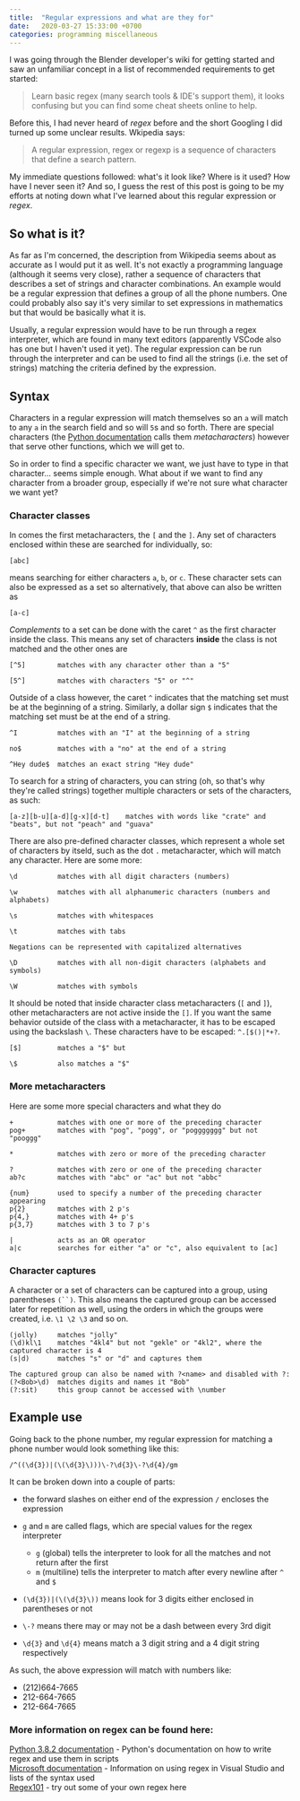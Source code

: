 ```yaml
---
title:  "Regular expressions and what are they for"
date:   2020-03-27 15:33:00 +0700
categories: programming miscellaneous
---
```

I was going through the Blender developer's wiki for getting started and saw an unfamiliar concept in a list of recommended requirements to get started:

> Learn basic regex (many search tools & IDE's support them), it looks confusing but you can find some cheat sheets online to help.

Before this, I had never heard of _regex_ before and the short Googling I did turned up some unclear results. Wkipedia says:

> A regular expression, regex or regexp is a sequence of characters that define a search pattern.

My immediate questions followed: what's it look like? Where is it used? How have I never seen it? And so, I guess the rest of this post is going to be my efforts at noting down what I've learned about this regular expression or _regex_.

## So what is it?

As far as I'm concerned, the description from Wikipedia seems about as accurate as I would put it as well. It's not exactly a programming language (although it seems very close), rather a sequence of characters that describes a set of strings and character combinations.  An example would be a regular expression that defines a group of all the phone numbers. One could probably also say it's very similar to set expressions in mathematics but that would be basically what it is.

Usually, a regular expression would have to be run through a regex interpreter, which are found in many text editors (apparently VSCode also has one but I haven't used it yet). The regular expression can be run through the interpreter and can be used to find all the strings (i.e. the set of strings) matching the criteria defined by the expression.

## Syntax

Characters in a regular expression will match themselves so an `a` will match to any `a` in the search field and so will `5`s and so forth. There are special characters (the [Python documentation](https://docs.python.org/3/howto/regex.html) calls them _metacharacters_) however that serve other functions, which we will get to.

So in order to find a specific character we want, we just have to type in that character... seems simple enough. What about if we want to find any character from a broader group, especially if we're not sure what character we want yet?

### Character classes

In comes the first metacharacters, the `[` and the `]`. Any set of characters enclosed within these are searched for individually, so:

```
[abc]
```

means searching for either characters `a`, `b`, or `c`. These character sets can also be expressed as a set so alternatively, that above can also be written as

```
[a-c]
```

_Complements_ to a set can be done with the caret `^` as the first character inside the class. This means any set of characters __inside__ the class is not matched and the other ones are

```
[^5]        matches with any character other than a "5"

[5^]        matches with characters "5" or "^"
```

Outside of a class however, the caret `^` indicates that the matching set must be at the beginning of a string. Similarly, a dollar sign `$` indicates that the matching set must be at the end of a string.

```
^I          matches with an "I" at the beginning of a string

no$         matches with a "no" at the end of a string

^Hey dude$  matches an exact string "Hey dude"
```

To search for a string of characters, you can string (oh, so that's why they're called strings) together multiple characters or sets of the characters, as such:

```
[a-z][b-u][a-d][g-x][d-t]    matches with words like "crate" and "beats", but not "peach" and "guava"
```

There are also pre-defined character classes, which represent a whole set of characters by itseld, such as the dot `.` metacharacter, which will match any character. Here are some more:

```
\d          matches with all digit characters (numbers)

\w          matches with all alphanumeric characters (numbers and alphabets)

\s          matches with whitespaces

\t          matches with tabs

Negations can be represented with capitalized alternatives

\D          matches with all non-digit characters (alphabets and symbols)

\W          matches with symbols
```

It should be noted that inside character class metacharacters (`[` and `]`), other metacharacters are not active inside the `[]`. If you want the same behavior outside of the class with a metacharacter, it has to be escaped using the backslash `\`. These characters have to be escaped: `^.[$()|*+?`.

```
[$]         matches a "$" but

\$          also matches a "$"
```

### More metacharacters

Here are some more special characters and what they do

```
+           matches with one or more of the preceding character
pog+        matches with "pog", "pogg", or "poggggggg" but not "pooggg"

*           matches with zero or more of the preceding character

?           matches with zero or one of the preceding character
ab?c        matches with "abc" or "ac" but not "abbc"

{num}       used to specify a number of the preceding character appearing
p{2}        matches with 2 p's
p{4,}       matches with 4+ p's
p{3,7}      matches with 3 to 7 p's

|           acts as an OR operator
a|c         searches for either "a" or "c", also equivalent to [ac]
```

### Character captures

A character or a set of characters can be captured into a group, using parentheses `(``)`. This also means the captured group can be accessed later for repetition as well, using the orders in which the groups were created, i.e. `\1 \2 \3` and so on.

```
(jolly)     matches "jolly"
(\d)kl\1    matches "4kl4" but not "gekle" or "4kl2", where the captured character is 4
(s|d)       matches "s" or "d" and captures them

The captured group can also be named with ?<name> and disabled with ?:
(?<Bob>\d)  matches digits and names it "Bob"
(?:sit)     this group cannot be accessed with \number
```

## Example use

Going back to the phone number, my regular expression for matching a phone number would look something like this:

```
/^((\d{3})|(\(\d{3}\)))\-?\d{3}\-?\d{4}/gm
```

It can be broken down into a couple of parts:

* the forward slashes on either end of the expression `/` encloses the expression
* `g` and `m` are called flags, which are special values for the regex interpreter

    * `g` (global) tells the interpreter to look for all the matches and not return after the first
    * `m` (multiline) tells the interpreter to match after every newline after `^` and `$`

* `(\d{3})|(\(\d{3}\))` means look for 3 digits either enclosed in parentheses or not
* `\-?` means there may or may not be a dash between every 3rd digit
* `\d{3}` and `\d{4}` means match a 3 digit string and a 4 digit string respectively

As such, the above expression will match with numbers like:

* (212)664-7665
* 212-664-7665
* 212-664-7665

### More information on regex can be found here:

[Python 3.8.2 documentation](https://docs.python.org/3/howto/regex.html) - Python's documentation on how to write regex and use them in scripts  
[Microsoft documentation](https://docs.microsoft.com/en-us/visualstudio/ide/using-regular-expressions-in-visual-studio?view=vs-2019) - Information on using regex in Visual Studio and lists of the syntax used  
[Regex101](https://regex101.com/) - try out some of your own regex here  
